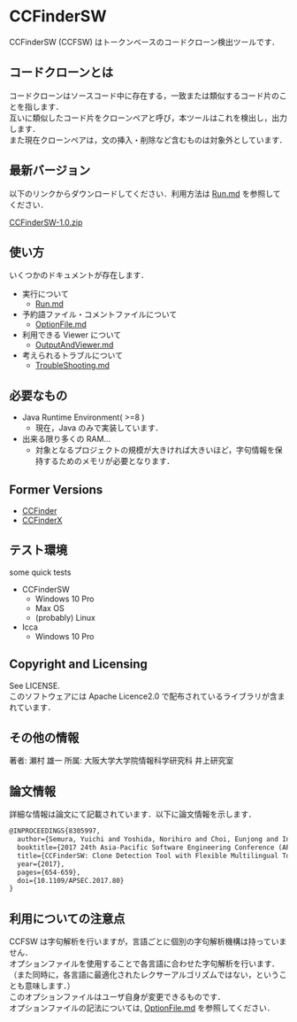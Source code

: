 # CCFinderSW

CCFinderSW (CCFSW) はトークンベースのコードクローン検出ツールです．

## コードクローンとは

コードクローンはソースコード中に存在する，一致または類似するコード片のことを指します．  
互いに類似したコード片をクローンペアと呼び，本ツールはこれを検出し，出力します．  
また現在クローンペアは，文の挿入・削除など含むものは対象外としています．

## 最新バージョン

以下のリンクからダウンロードしてください．利用方法は [Run.md](UsageJp/Run.md) を参照してください．

[CCFinderSW-1.0.zip](build/distributions/CCFinderSW-1.0.zip)

## 使い方

いくつかのドキュメントが存在します．

- 実行について
  - [Run.md](UsageJp/Run.md)
- 予約語ファイル・コメントファイルについて
  - [OptionFile.md](UsageJp/OptionFile.md)
- 利用できる Viewer について
  - [OutputAndViewer.md](UsageJp/OutputAndViewer.md)
- 考えられるトラブルについて
  - [TroubleShooting.md](UsageJp/TroubleShooting.md)

## 必要なもの

- Java Runtime Environment( >=8 )
  - 現在，Java のみで実装しています．
- 出来る限り多くの RAM...
  - 対象となるプロジェクトの規模が大きければ大きいほど，字句情報を保持するためのメモリが必要となります．

## Former Versions

- [CCFinder](http://sel.ist.osaka-u.ac.jp/cdtools/ccfinder.html)
- [CCFinderX](http://www.ccfinder.net/ccfinderxos-j.html)

## テスト環境

some quick tests

- CCFinderSW
  - Windows 10 Pro
  - Max OS
  - (probably) Linux
- Icca
  - Windows 10 Pro

## Copyright and Licensing

See LICENSE.  
このソフトウェアには Apache Licence2.0 で配布されているライブラリが含まれています．

## その他の情報

著者: 瀬村 雄一
所属: 大阪大学大学院情報科学研究科 井上研究室

## 論文情報

詳細な情報は論文にて記載されています．以下に論文情報を示します．

```tex
@INPROCEEDINGS{8305997,
  author={Semura, Yuichi and Yoshida, Norihiro and Choi, Eunjong and Inoue, Katsuro},
  booktitle={2017 24th Asia-Pacific Software Engineering Conference (APSEC)},
  title={CCFinderSW: Clone Detection Tool with Flexible Multilingual Tokenization},
  year={2017},
  pages={654-659},
  doi={10.1109/APSEC.2017.80}
}
```

## 利用についての注意点

CCFSW は字句解析を行いますが，言語ごとに個別の字句解析機構は持っていません．  
オプションファイルを使用することで各言語に合わせた字句解析を行います．  
（また同時に，各言語に最適化されたレクサーアルゴリズムではない，ということも意味します．）  
このオプションファイルはユーザ自身が変更できるものです．  
オプションファイルの記法については, [OptionFile.md](UsageJp/OptionFile.md) を参照してください．
